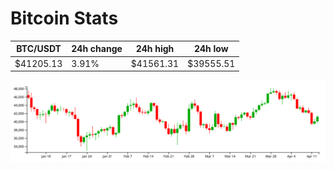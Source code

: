 # Bitcoin Stats

BTC/USDT|24h change|24h high|24h low|
|---|---|---|---|
|$41205.13|3.91%|$41561.31|$39555.51|

<img src="./chart.svg">
